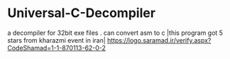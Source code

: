 # Universal-C-Decompiler
a decompiler for 32bit exe files . can convert asm to c
|this program got 5 stars from kharazmi event in iran| 
https://logo.saramad.ir/verify.aspx?CodeShamad=1-1-870113-62-0-2

